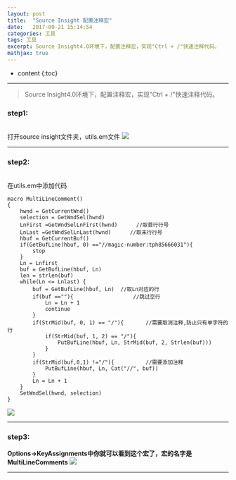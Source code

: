 ```yaml
---
layout: post
title:  "Source Insight 配置注释宏"
date:   2017-09-21 15:14:54
categories: 工具
tags: 工具
excerpt: Source Insight4.0环境下，配置注释宏，实现"Ctrl + /"快速注释代码。
mathjax: true
---
```

* content
{:toc}
---

>Source Insight4.0环境下，配置注释宏，实现"Ctrl + /"快速注释代码。

### step1:
<br>打开source insight文件夹，utils.em文件
![](http://wx3.sinaimg.cn/mw690/e4439297gy1fjri9r48hnj20rh0e9jsg.jpg)

---

### step2:
<br>在utils.em中添加代码

```
macro MultiLineComment()
{
    hwnd = GetCurrentWnd()
    selection = GetWndSel(hwnd)
    LnFirst =GetWndSelLnFirst(hwnd)      //取首行行号
    LnLast =GetWndSelLnLast(hwnd)      //取末行行号
    hbuf = GetCurrentBuf()
    if(GetBufLine(hbuf, 0) =="//magic-number:tph85666031"){
        stop	
    }
    Ln = Lnfirst
    buf = GetBufLine(hbuf, Ln)
    len = strlen(buf)
    while(Ln <= Lnlast) {
        buf = GetBufLine(hbuf, Ln)  //取Ln对应的行
        if(buf ==""){                   //跳过空行
            Ln = Ln + 1	
            continue
        }
        if(StrMid(buf, 0, 1) == "/"){       //需要取消注释,防止只有单字符的行
            if(StrMid(buf, 1, 2) == "/"){
                PutBufLine(hbuf, Ln, StrMid(buf, 2, Strlen(buf)))	
            }	
        }
        if(StrMid(buf,0,1) !="/"){          //需要添加注释
            PutBufLine(hbuf, Ln, Cat("//", buf))	
        }
        Ln = Ln + 1
    }
    SetWndSel(hwnd, selection)	
}
```


![](http://wx4.sinaimg.cn/mw690/e4439297gy1fjri9v1p3kj206a07eq2w.jpg)

---

### step3:
**Options->KeyAssignments中你就可以看到这个宏了，宏的名字是MultiLineComments**
![](http://wx2.sinaimg.cn/mw690/e4439297gy1fjri9wkhjzj20fy0epq47.jpg)

---
